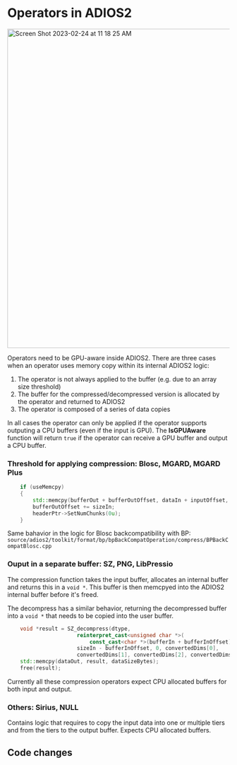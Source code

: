 # Operators in ADIOS2

<img width="723" alt="Screen Shot 2023-02-24 at 11 18 25 AM" src="https://user-images.githubusercontent.com/16229479/221230759-8f78f5e2-5016-433d-8c9b-dc10d603e04c.png">

Operators need to be GPU-aware inside ADIOS2. There are three cases when an operator uses memory copy within its internal ADIOS2 logic:
1. The operator is not always applied to the buffer (e.g. due to an array size threshold)
2. The buffer for the compressed/decompressed version is allocated by the operator and returned to ADIOS2
3. The operator is composed of a series of data copies 

In all cases the operator can only be applied if the operator supports outputing a CPU buffers (even if the input is GPU). The **IsGPUAware** function will return `true` if the operator can receive a GPU buffer and output a CPU buffer. 

### Threshold for applying compression: Blosc, MGARD, MGARD Plus

```c++
    if (useMemcpy)
    {
        std::memcpy(bufferOut + bufferOutOffset, dataIn + inputOffset, sizeIn);
        bufferOutOffset += sizeIn;
        headerPtr->SetNumChunks(0u);
    }
```

Same bahavior in the logic for Blosc backcompatibility with BP: `source/adios2/toolkit/format/bp/bpBackCompatOperation/compress/BPBackCompatBlosc.cpp`


### Ouput in a separate buffer: SZ, PNG, LibPressio

The compression function takes the input buffer, allocates an internal buffer and returns this in a `void *`.
This buffer is then memcpyed into the ADIOS2 internal buffer before it's freed.

The decompress has a similar behavior, returning the decompressed buffer into a `void *` that needs to be copied into the user buffer.

```c++
    void *result = SZ_decompress(dtype,
                      reinterpret_cast<unsigned char *>(
                          const_cast<char *>(bufferIn + bufferInOffset)),
                      sizeIn - bufferInOffset, 0, convertedDims[0],
                      convertedDims[1], convertedDims[2], convertedDims[3]);
    std::memcpy(dataOut, result, dataSizeBytes);
    free(result);
```

Currently all these compression operators expect CPU allocated buffers for both input and output.

### Others: Sirius, NULL

Contains logic that requires to copy the input data into one or multiple tiers and from the tiers to the output buffer.
Expects CPU allocated buffers.

## Code changes
